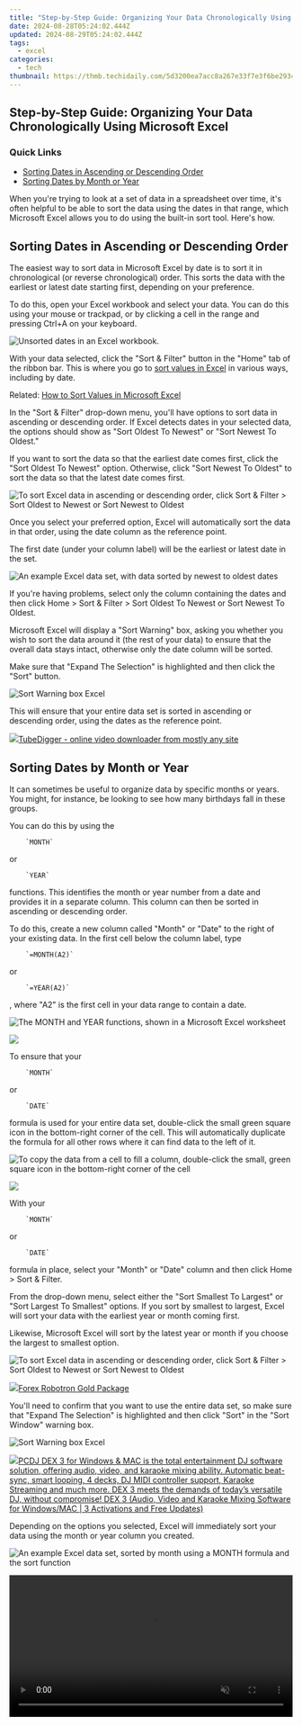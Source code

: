 ```yaml
---
title: "Step-by-Step Guide: Organizing Your Data Chronologically Using Microsoft Excel"
date: 2024-08-28T05:24:02.444Z
updated: 2024-08-29T05:24:02.444Z
tags:
  - excel
categories:
  - tech
thumbnail: https://thmb.techidaily.com/5d3200ea7acc8a267e33f7e3f6be29344352dcba610c7cb281d20c740b294fae.jpg
---
```


## Step-by-Step Guide: Organizing Your Data Chronologically Using Microsoft Excel

### Quick Links

* [Sorting Dates in Ascending or Descending Order](https://article-helps.techidaily.com/new-in-2024-to-use-or-not-to-use-sns-hdr-pro-reviewed/)
* [Sorting Dates by Month or Year](https://facebook-videos.techidaily.com/new-in-2024-the-entrepreneurs-playbook-gather-these-vital-products-to-thrive-in-business/)

 When you're trying to look at a set of data in a spreadsheet over time, it's often helpful to be able to sort the data using the dates in that range, which Microsoft Excel allows you to do using the built-in sort tool. Here's how.

##  Sorting Dates in Ascending or Descending Order

 The easiest way to sort data in Microsoft Excel by date is to sort it in chronological (or reverse chronological) order. This sorts the data with the earliest or latest date starting first, depending on your preference.

 To do this, open your Excel workbook and select your data. You can do this using your mouse or trackpad, or by clicking a cell in the range and pressing Ctrl+A on your keyboard.

![Unsorted dates in an Excel workbook.](https://static1.howtogeekimages.com/wordpress/wp-content/uploads/2020/06/Excel-Selected-Data.png) 

 With your data selected, click the "Sort & Filter" button in the "Home" tab of the ribbon bar. This is where you go to [sort values in Excel](https://win11-tips.techidaily.com/steps-to-resolve-iphone-image-failure-in-windows-os/) in various ways, including by date.

Related: [How to Sort Values in Microsoft Excel](https://win11-tips.techidaily.com/steps-to-resolve-iphone-image-failure-in-windows-os/) 

 In the "Sort & Filter" drop-down menu, you'll have options to sort data in ascending or descending order. If Excel detects dates in your selected data, the options should show as "Sort Oldest To Newest" or "Sort Newest To Oldest."

 If you want to sort the data so that the earliest date comes first, click the "Sort Oldest To Newest" option. Otherwise, click "Sort Newest To Oldest" to sort the data so that the latest date comes first.

![To sort Excel data in ascending or descending order, click Sort &amp; Filter &gt; Sort Oldest to Newest or Sort Newest to Oldest](https://static1.howtogeekimages.com/wordpress/wp-content/uploads/2020/06/Excel-Sort-and-Filter-Options.png) 

 Once you select your preferred option, Excel will automatically sort the data in that order, using the date column as the reference point.

 The first date (under your column label) will be the earliest or latest date in the set.

![An example Excel data set, with data sorted by newest to oldest dates](https://static1.howtogeekimages.com/wordpress/wp-content/uploads/2020/06/Excel-data-sorted-newest-to-oldest.png) 

 If you're having problems, select only the column containing the dates and then click Home > Sort & Filter > Sort Oldest To Newest or Sort Newest To Oldest.

 Microsoft Excel will display a "Sort Warning" box, asking you whether you wish to sort the data around it (the rest of your data) to ensure that the overall data stays intact, otherwise only the date column will be sorted.

 Make sure that "Expand The Selection" is highlighted and then click the "Sort" button.

![Sort Warning box Excel](https://static1.howtogeekimages.com/wordpress/wp-content/uploads/2020/06/Excel-Sort-Warning-Box.png) 

 This will ensure that your entire data set is sorted in ascending or descending order, using the dates as the reference point.

<!-- affiliate ads begin -->
<a href="https://secure.2checkout.com/order/checkout.php?PRODS=4572700&QTY=1&AFFILIATE=108875&CART=1"><img src="	https://www.tubedigger.com/wp-content/uploads/2020/08/tubedigger-software-new.png" border="0">TubeDigger - online video downloader from mostly any site</a>
<!-- affiliate ads end -->
##  Sorting Dates by Month or Year

 It can sometimes be useful to organize data by specific months or years. You might, for instance, be looking to see how many birthdays fall in these groups.

 You can do this by using the

        `MONTH`
    
 or

        `YEAR`
    
 functions. This identifies the month or year number from a date and provides it in a separate column. This column can then be sorted in ascending or descending order.

 To do this, create a new column called "Month" or "Date" to the right of your existing data. In the first cell below the column label, type

        `=MONTH(A2)`
    
 or

        `=YEAR(A2)`
    
 , where "A2" is the first cell in your data range to contain a date.

![The MONTH and YEAR functions, shown in a Microsoft Excel worksheet](https://static1.howtogeekimages.com/wordpress/wp-content/uploads/2020/06/Excel-Month-Year-Function.png) 

<!-- affiliate ads begin -->
<a href="https://secure.2checkout.com/order/checkout.php?PRODS=33729450&QTY=1&AFFILIATE=108875&CART=1"><img src="https://secure.avangate.com/images/merchant/7f687767ccf20fcea1c9dc4a5adc2326/Digisigner_banner_728_x_90_color_version.png" border="0"></a>
<!-- affiliate ads end -->
 To ensure that your

        `MONTH`
    
 or

        `DATE`
    
 formula is used for your entire data set, double-click the small green square icon in the bottom-right corner of the cell. This will automatically duplicate the formula for all other rows where it can find data to the left of it.

![To copy the data from a cell to fill a column, double-click the small, green square icon in the bottom-right corner of the cell](https://static1.howtogeekimages.com/wordpress/wp-content/uploads/2020/06/Excel-Copy-Cell-Button.png) 

<!-- affiliate ads begin -->
<a href="https://store.nero.com/order/checkout.php?PRODS=42570605&QTY=1&AFFILIATE=108875&CART=1"><img src="http://cdnwww.nero.com/nero-com-wAssets/img/banners/2023/usbXcopy/Nero_USB_x_copy_Screen_2.png" border="0"></a>
<!-- affiliate ads end -->
 With your

        `MONTH`
    
 or

        `DATE`
    
 formula in place, select your "Month" or "Date" column and then click Home > Sort & Filter.

 From the drop-down menu, select either the "Sort Smallest To Largest" or "Sort Largest To Smallest" options. If you sort by smallest to largest, Excel will sort your data with the earliest year or month coming first.

 Likewise, Microsoft Excel will sort by the latest year or month if you choose the largest to smallest option.

![To sort Excel data in ascending or descending order, click Sort &amp; Filter &gt; Sort Oldest to Newest or Sort Newest to Oldest](https://static1.howtogeekimages.com/wordpress/wp-content/uploads/2020/06/Excel-Sort-and-Filter-Options.png) 

<!-- affiliate ads begin -->
<a href="https://secure.2checkout.com/order/checkout.php?PRODS=4727541&QTY=1&AFFILIATE=108875&CART=1"><img src="https://secure.avangate.com/images/merchant/5f4f7141b65a730b4efb0e0d51f63e94/products/copy_copy_forexrobotronbox.gif" border="0">Forex Robotron Gold Package</a>
<!-- affiliate ads end -->
 You'll need to confirm that you want to use the entire data set, so make sure that "Expand The Selection" is highlighted and then click "Sort" in the "Sort Window" warning box.

![Sort Warning box Excel](https://static1.howtogeekimages.com/wordpress/wp-content/uploads/2020/06/Excel-Sort-Warning-Box.png) 

<!-- affiliate ads begin -->
<a href="https://shop.pcdj.com/order/checkout.php?PRODS=4698824&QTY=1&AFFILIATE=108875&CART=1"> <img src="https://secure.avangate.com/images/merchant/47f4b6321e9fd8e8f7326a6adc1a7c1e/products/dex3pro-screenshot-homepage.png" border="0">PCDJ DEX 3 for Windows & MAC is the total entertainment DJ software solution, offering audio, video, and karaoke mixing ability. Automatic beat-sync, smart looping, 4 decks, DJ MIDI controller support, Karaoke Streaming and much more. 
DEX 3 meets the demands of today’s versatile DJ, without compromise! 
DEX 3 (Audio, Video and Karaoke Mixing Software for Windows/MAC | 3 Activations and Free Updates)</a>
<!-- affiliate ads end -->
 Depending on the options you selected, Excel will immediately sort your data using the month or year column you created.

![An example Excel data set, sorted by month using a MONTH formula and the sort function](https://static1.howtogeekimages.com/wordpress/wp-content/uploads/2020/06/Excel-Data-Sorted-by-Month.png)

<!-- affiliate ads begin -->
<a href="https://secure.2checkout.com/order/checkout.php?PRODS=36506229&QTY=1&AFFILIATE=108875&CART=1"><video width="100%" height="" class="rounded-t-md shadow-lg relative z-20" controls="" autoplay="" loop="" muted="" playsinline="" webkit-playinginline="">
<source type="video/mp4" src="https://aidaform.com/images/videos/aidaform-welcome-site.mp4"><source type="video/webm" src="https://aidaform.com/images/videos/aidaform-welcome-site.webm"></video></a>
<!-- affiliate ads end -->
<ins class="adsbygoogle"
     style="display:block"
     data-ad-format="autorelaxed"
     data-ad-client="ca-pub-7571918770474297"
     data-ad-slot="1223367746"></ins>



<ins class="adsbygoogle"
     style="display:block"
     data-ad-client="ca-pub-7571918770474297"
     data-ad-slot="8358498916"
     data-ad-format="auto"
     data-full-width-responsive="true"></ins>


